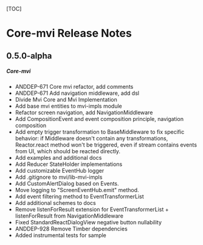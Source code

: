 [TOC]
# Core-mvi Release Notes
## 0.5.0-alpha
##### Core-mvi
* ANDDEP-671 Core mvi refactor, add comments
* ANDDEP-671 Add navigation middleware, add dsl
* Divide Mvi Core and Mvi Implementation
* Add base mvi entities to mvi-impls module
* Refactor screen navigation, add NavigationMiddleware
* Add CompositionEvent and event composition principle, navigation composition
* Add empty trigger transformation to BaseMiddleware to fix specific behavior: 
if Middleware doesn't contain any transformations, Reactor.react method won't be triggered, 
even if stream contains events from UI, which should be reacted directly.
* Add examples and additional docs
* Add Reducer StateHolder implementations
* Add customizable EventHub logger 
* Add .gitignore to mvi/lib-mvi-impls
* Add CustomAlertDialog based on Events.
* Move logging to "ScreenEventHub.emit" method.
* Add event filtering method to EventTransformerList
* Add additional schemes to docs
* Remove listenForResult extension for EventTransformerList + listenForResult from NavigationMiddleware
* Fixed StandardReactDialogView negative button nullability
* ANDDEP-928 Remove Timber dependencies
* Added instrumental tests for sample